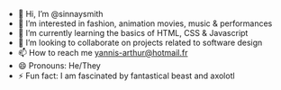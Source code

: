 - 👋 Hi, I’m @sinnaysmith
- 👀 I’m interested in fashion, animation movies, music & performances
- 🌱 I’m currently learning the basics of HTML, CSS & Javascript
- 💞️ I’m looking to collaborate on projects related to software design
- 📫 How to reach me yannis-arthur@hotmail.fr
- 😄 Pronouns: He/They
- ⚡ Fun fact: I am fascinated by fantastical beast and axolotl

<!---
sinnaysmith/sinnaysmith is a ✨ special ✨ repository because its `README.md` (this file) appears on your GitHub profile.
You can click the Preview link to take a look at your changes.
--->
